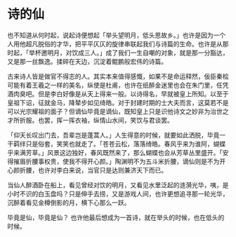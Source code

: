 # 诗的仙

也不知道从何时起，说起诗便想起「举头望明月，低头思故乡。」也许是因为一个人用他超凡脱俗的才华，把平平仄仄的旋律串联起我们与诗篇的生命。也许是从那时起，「举杯邀明月，对饮成三人。」成了我们一生自嘲的对象，就是那一分豁达，又是那一丝飘逸。揉碎在天边，沉淀着鲲鹏般宏伟的诗篇。

 古来诗人皆是做官不得志的人。其实本来值得感慨，如果不是命运释然，佞臣秦桧可能有着王羲之一样的美名，纵使是杜甫，也许在纸醉金迷里也会在朱门里，任凭酒肉臭吧。但是李白好像是从天上得来一般。以诗得名，早就被皇上所知。以至于皇祖下诏，征就金马，降辇步如见绮皓。对于封建时期的士大夫而言，这莫若不是可以光宗耀祖的面子？但谪仙毕竟是谪仙，既知皇上只是识他诗文之妙非为治世之才所折服。也罢，挥一挥衣袖，纵情山水间，笑饮与君谈罢。

 「仰天长叹出门去，吾辈岂是蓬蒿人。」人生得意的时候，就要如此洒脱，毕竟一干羁绊只是俗套，笑笑也就走了。「苍苍云松，落落绮皓。春风乎来为谁阿，蝴蝶乎来满芳草。」风景这边独好，春风既然来了，那么蝴蝶也会从芳草丛里盛开。「安得摧眉折腰事权贵，使我不得开心颜。」陶渊明不为五斗米折腰，谪仙则是不为开心颜折腰，也许对李白来说，当官只是达则兼济天下而已。

 当仙人醉酒卧在船上，看见曾经对饮的明月，又看见水里泛起的涟漪光华，咦，是小时不识的白玉盘吗？只是伸手去捞，又是游戏人间，也许更想追寻那一轮光华，沉醉着看见金樽倒影的月，横下心那么一跃。

 毕竟是仙，毕竟是仙？ 也许他最后想成为一首诗，就在举头的时候，也在低头的时候。 